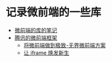 # 记录微前端的一些库

- [微前端的库的笔记](./micro-front-end.md)
- [腾讯的微前端框架](https://github.com/Tencent/wujie)
  - [将微前端做到极致-无界微前端方案](https://juejin.cn/post/7125646119727529992)
  - [让 iframe 焕发新生](https://zhuanlan.zhihu.com/p/442815952)
